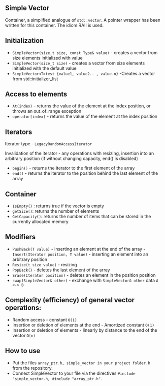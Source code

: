 Simple Vector
------------

Container, a simplified analogue of `std::vector`. A pointer wrapper has been written for this container. The idiom RAII is used.

Initialization
------------

- `SimpleVector(size_t size, const Type& value)` - creates a vector from size elements initialized with value
- `SimpleVector(size_t size)` - creates a vector from size elements initialized with the default value
- `SimpleVector<T>test {value1, value2.. , value-n}` -Creates a vector from std::initializer_list


Access to elements
-----------------

- `At(index)` - returns the value of the element at the index position, or throws an out_of_range exception
- `operator[index]` - returns the value of the element at the index position


Iterators
--------

Iterator type - `LegacyRandomAccessIterator `

Invalidation of the iterator - any operations with resizing, insertion into an arbitrary position (if without changing capacity, end() is disabled)
- `begin()` - returns the iterator to the first element of the array
- `end()` - returns the iterator to the position behind the last element of the array


Container
------

- `IsEmpty()` : returns true if the vector is empty
- `getSize()`: returns the number of elements
- `GetCapacity()`: returns the number of items that can be stored in the currently allocated memory


Modifiers
-----------

- `PushBack(T value)` - inserting an element at the end of the array
-`Insert(Iterator position, T value)` - inserting an element into an arbitrary position
- `Resize(t_size value)` - resizing
- `PopBack()` - deletes the last element of the array
- `Erase(Iterator position)` - deletes an element in the position position
- `swap(SimpleVector& other)` - exchange with `SimpleVector& other` data `A <-> B`


Complexity (efficiency) of general vector operations:
----------------------------------------------------

- Random access - constant `O(1)`
- Insertion or deletion of elements at the end - Amortized constant `O(1)`
- Insertion or deletion of elements - linearly by distance to the end of the vector `O(n)`

How to use
--------------

- Put the files `array_ptr.h, simple_vector in your project folder.h` from the repository.
- Connect SimpleVector to your file via the directives `#include "simple_vector.h, #include "array_ptr.h"`.
